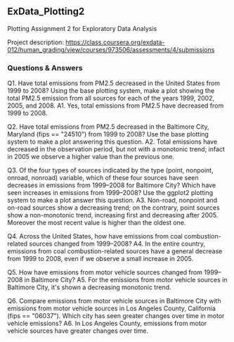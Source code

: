 ## ExData_Plotting2

Plotting Assignment 2 for Exploratory Data Analysis

Project description: https://class.coursera.org/exdata-012/human_grading/view/courses/973506/assessments/4/submissions

### Questions & Answers

Q1. Have total emissions from PM2.5 decreased in the United States from 1999 to 2008? Using the base plotting system, make a plot showing the total PM2.5 emission from all sources for each of the years 1999, 2002, 2005, and 2008.
A1. Yes, total emissions from PM2.5 have decreased from 1999 to 2008.

Q2. Have total emissions from PM2.5 decreased in the Baltimore City, Maryland (fips == "24510") from 1999 to 2008? Use the base plotting system to make a plot answering this question.
A2. Total emissions have decreased in the observation period, but not with a monotonic trend; infact in 2005 we observe a higher value than the previous one. 

Q3. Of the four types of sources indicated by the type (point, nonpoint, onroad, nonroad) variable, which of these four sources have seen decreases in emissions from 1999–2008 for Baltimore City? Which have seen increases in emissions from 1999–2008? Use the ggplot2 plotting system to make a plot answer this question.
A3. Non-road, nonpoint and on-road sources show a decreasing trend; on the contrary, point sources show a non-monotonic trend, increasing first and decreasing after 2005. Moreover the most recent value is higher than the oldest one.

Q4. Across the United States, how have emissions from coal combustion-related sources changed from 1999–2008?
A4. In the entire country, emissions from coal combustion-related sources have a general decrease from 1999 to 2008, even if we observe a small increase in 2005.

Q5. How have emissions from motor vehicle sources changed from 1999–2008 in Baltimore City?
A5. For the emissions from motor vehicle sources in Baltimore City, it's shown a decreasing monotonic trend.

Q6. Compare emissions from motor vehicle sources in Baltimore City with emissions from motor vehicle sources in Los Angeles County, California (fips == "06037"). Which city has seen greater changes over time in motor vehicle emissions?
A6. In Los Angeles County, emissions from motor vehicle sources have greater changes over time.
